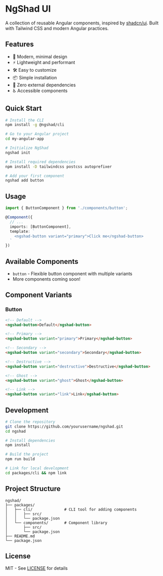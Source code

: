 # NgShad UI

A collection of reusable Angular components, inspired by [shadcn/ui](https://ui.shadcn.com/). Built with Tailwind CSS and modern Angular practices.

## Features

- 🎨 Modern, minimal design
- ⚡ Lightweight and performant
- 🛠️ Easy to customize
- 📦 Simple installation
- 🔧 Zero external dependencies
- ♿ Accessible components

## Quick Start

```bash
# Install the CLI
npm install -g @ngshad/cli

# Go to your Angular project
cd my-angular-app

# Initialize NgShad
ngshad init

# Install required dependencies
npm install -D tailwindcss postcss autoprefixer

# Add your first component
ngshad add button
```

## Usage

```typescript
import { ButtonComponent } from './components/button';

@Component({
  // ...
  imports: [ButtonComponent],
  template: `
    <ngshad-button variant="primary">Click me</ngshad-button>
  `
})
```

## Available Components

- `button` - Flexible button component with multiple variants
- More components coming soon!

## Component Variants

### Button
```html
<!-- Default -->
<ngshad-button>Default</ngshad-button>

<!-- Primary -->
<ngshad-button variant="primary">Primary</ngshad-button>

<!-- Secondary -->
<ngshad-button variant="secondary">Secondary</ngshad-button>

<!-- Destructive -->
<ngshad-button variant="destructive">Destructive</ngshad-button>

<!-- Ghost -->
<ngshad-button variant="ghost">Ghost</ngshad-button>

<!-- Link -->
<ngshad-button variant="link">Link</ngshad-button>
```

## Development

```bash
# Clone the repository
git clone https://github.com/yourusername/ngshad.git
cd ngshad

# Install dependencies
npm install

# Build the project
npm run build

# Link for local development
cd packages/cli && npm link
```

## Project Structure

```
ngshad/
├── packages/
│   ├── cli/              # CLI tool for adding components
│   │   ├── src/
│   │   └── package.json
│   └── components/       # Component library
│       ├── src/
│       └── package.json
├── README.md
└── package.json
```

## License

MIT - See [LICENSE](LICENSE) for details
